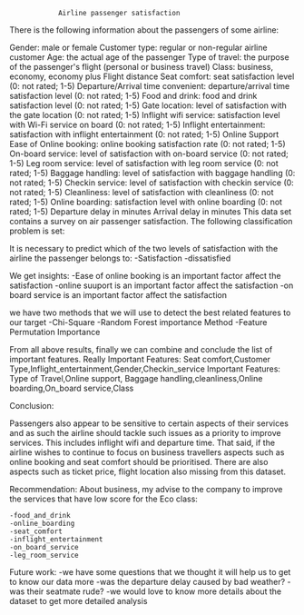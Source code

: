 				Airline passenger satisfaction


There is the following information about the passengers of some airline:

Gender: male or female
Customer type: regular or non-regular airline customer
Age: the actual age of the passenger
Type of travel: the purpose of the passenger's flight (personal or business travel)
Class: business, economy, economy plus
Flight distance
Seat comfort: seat satisfaction level (0: not rated; 1-5)
Departure/Arrival time convenient: departure/arrival time satisfaction level (0: not rated; 1-5)
Food and drink: food and drink satisfaction level (0: not rated; 1-5)
Gate location: level of satisfaction with the gate location (0: not rated; 1-5)
Inflight wifi service: satisfaction level with Wi-Fi service on board (0: not rated; 1-5)
Inflight entertainment: satisfaction with inflight entertainment (0: not rated; 1-5)
Online Support
Ease of Online booking: online booking satisfaction rate (0: not rated; 1-5)
On-board service: level of satisfaction with on-board service (0: not rated; 1-5)
Leg room service: level of satisfaction with leg room service (0: not rated; 1-5)
Baggage handling: level of satisfaction with baggage handling (0: not rated; 1-5)
Checkin service: level of satisfaction with checkin service (0: not rated; 1-5)
Cleanliness: level of satisfaction with cleanliness (0: not rated; 1-5)
Online boarding: satisfaction level with online boarding (0: not rated; 1-5)
Departure delay in minutes
Arrival delay in minutes
This data set contains a survey on air passenger satisfaction. The following classification problem is set:

It is necessary to predict which of the two levels of satisfaction with the airline the passenger belongs to:
	-Satisfaction
	-dissatisfied

We get insights:
	-Ease of online booking is an important factor affect the satisfaction
	-online suuport is an important factor affect the satisfaction
	-on board service is an important factor affect the satisfaction


we have two methods that we will use to detect the best related features to our target
	-Chi-Square
	-Random Forest importance Method
	-Feature Permutation Importance


From all above results, finally we can combine and conclude the list of important features.
Really Important Features: Seat comfort,Customer Type,Inflight_entertainment,Gender,Checkin_service
Important Features: Type of Travel,Online support, Baggage handling,cleanliness,Online boarding,On_board service,Class


Conclusion:

Passengers also appear to be sensitive to certain aspects of their services and as such the airline should tackle such issues as a priority to improve services.
This includes inflight wifi and departure time. That said, if the airline wishes to continue to focus on business travellers aspects such as online booking and seat comfort should be prioritised.
There are also aspects such as ticket price, flight location also missing from this dataset.


Recommendation:
About business, my advise to the company to improve the services that have low score for the Eco class:

	-food_and_drink
	-online_boarding
	-seat_comfort
	-inflight_entertainment
	-on_board_service
	-leg_room_service

Future work:
	-we have some questions that we thought it will help us to get to know our data more
	-was the departure delay caused by bad weather?
	-was their seatmate rude?
	-we would love to know more details about the dataset to get more detailed analysis








